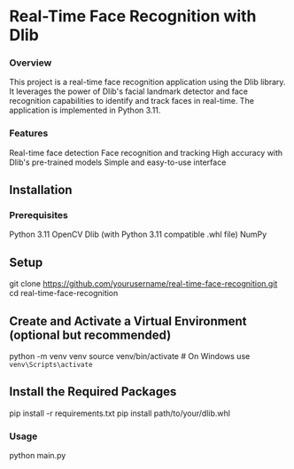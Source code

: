 # Real-Time Face Recognition with Dlib

### Overview
This project is a real-time face recognition application using the Dlib library. It leverages the power of Dlib's facial landmark detector and face recognition capabilities to identify and track faces in real-time. The application is implemented in Python 3.11.

### Features
Real-time face detection
Face recognition and tracking
High accuracy with Dlib's pre-trained models
Simple and easy-to-use interface

## Installation

### Prerequisites
Python 3.11
OpenCV
Dlib (with Python 3.11 compatible .whl file)
NumPy

## Setup
git clone https://github.com/yourusername/real-time-face-recognition.git
cd real-time-face-recognition

## Create and Activate a Virtual Environment (optional but recommended)
python -m venv venv
source venv/bin/activate  # On Windows use `venv\Scripts\activate`

## Install the Required Packages
pip install -r requirements.txt
pip install path/to/your/dlib.whl

### Usage
python main.py
